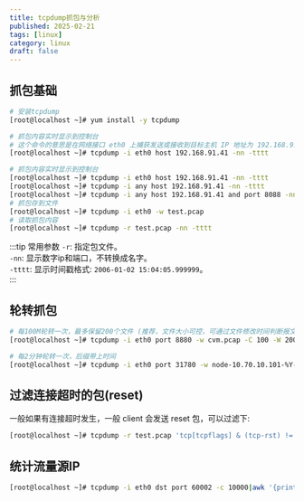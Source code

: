 ```yaml
---
title: tcpdump抓包与分析
published: 2025-02-21
tags: [linux]
category: linux
draft: false
---
```


## 抓包基础
```bash
# 安装tcpdump
[root@localhost ~]# yum install -y tcpdump

# 抓包内容实时显示到控制台
# 这个命令的意思是在网络接口 eth0 上捕获发送或接收到目标主机 IP 地址为 192.168.91.41 的所有数据包，并以可读的日期和时间的格式显示时间戳。
[root@localhost ~]# tcpdump -i eth0 host 192.168.91.41 -nn -tttt

# 抓包内容实时显示到控制台
[root@localhost ~]# tcpdump -i eth0 host 192.168.91.41 -nn -tttt
[root@localhost ~]# tcpdump -i any host 192.168.91.41 -nn -tttt
[root@localhost ~]# tcpdump -i any host 192.168.91.41 and port 8088 -nn -tttt
# 抓包存到文件
[root@localhost ~]# tcpdump -i eth0 -w test.pcap
# 读取抓包内容
[root@localhost ~]# tcpdump -r test.pcap -nn -tttt
```
:::tip 常用参数
`-r`: 指定包文件。    
`-nn`: 显示数字ip和端口，不转换成名字。   
`-tttt`: 显示时间戳格式: `2006-01-02 15:04:05.999999`。    
:::

## 轮转抓包
```bash
# 每100M轮转一次，最多保留200个文件 (推荐，文件大小可控，可通过文件修改时间判断报文时间范围)
[root@localhost ~]# tcpdump -i eth0 port 8880 -w cvm.pcap -C 100 -W 200

# 每2分钟轮转一次，后缀带上时间
[root@localhost ~]# tcpdump -i eth0 port 31780 -w node-10.70.10.101-%Y-%m%d-%H%M-%S.pcap -G 120
```

## 过滤连接超时的包(reset)
一般如果有连接超时发生，一般 client 会发送 reset 包，可以过滤下:    

```bash
[root@localhost ~]# tcpdump -r test.pcap 'tcp[tcpflags] & (tcp-rst) != 0' -nn -ttt
```

## 统计流量源IP
```bash
[root@localhost ~]# tcpdump -i eth0 dst port 60002 -c 10000|awk '{print $3}'|awk -F. -v OFS="." '{print $1,$2,$3,$4}'|sort |uniq -c|sort -k1 -n
```